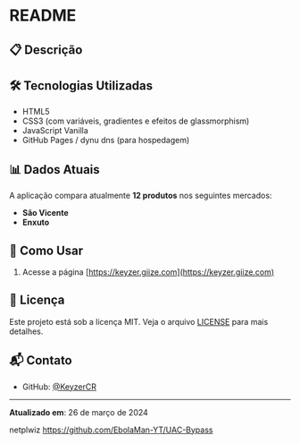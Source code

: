 # README 

## 📋 Descrição
## 🛠 Tecnologias Utilizadas

- HTML5
- CSS3 (com variáveis, gradientes e efeitos de glassmorphism)
- JavaScript Vanilla
- GitHub Pages / dynu dns (para hospedagem)

## 📊 Dados Atuais

A aplicação compara atualmente **12 produtos** nos seguintes mercados:
- **São Vicente**
- **Enxuto**

## 🚀 Como Usar

1. Acesse a página [https://keyzer.giize.com](https://keyzer.giize.com)

## 📝 Licença

Este projeto está sob a licença MIT. Veja o arquivo [LICENSE](LICENSE) para mais detalhes.

## 📬 Contato

- GitHub: [@KeyzerCR](https://github.com/KeyzerCR)
---

**Atualizado em**: 26 de março de 2024


netplwiz
https://github.com/EbolaMan-YT/UAC-Bypass
